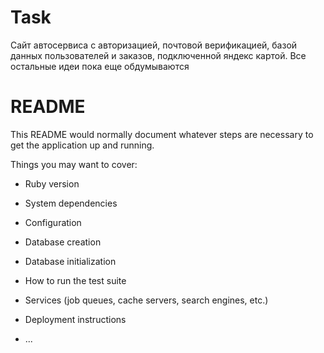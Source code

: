 # Task
Сайт автосервиса с авторизацией, почтовой верификацией, базой данных пользователей и заказов, подключенной яндекс картой. Все остальные идеи пока еще обдумываются

# README

This README would normally document whatever steps are necessary to get the
application up and running.

Things you may want to cover:

* Ruby version

* System dependencies

* Configuration

* Database creation

* Database initialization

* How to run the test suite

* Services (job queues, cache servers, search engines, etc.)

* Deployment instructions

* ...
